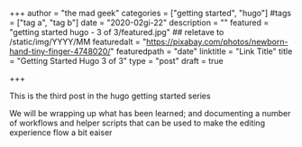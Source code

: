+++
author = "the mad geek"
categories = ["getting started", "hugo"]
#tags = ["tag a", "tag b"]
date = "2020-02gi-22"
description = "" 
featured = "getting started hugo - 3 of 3/featured.jpg" ## reletave to /static/img/YYYY/MM
featuredalt = "https://pixabay.com/photos/newborn-hand-tiny-finger-4748020/"
featuredpath = "date"
linktitle = "Link Title"
title = "Getting Started Hugo 3 of 3"
type = "post"
draft = true

+++

This is the third post in the hugo getting started series

We will be wrapping up what has been learned; and documenting a number of workflows and helper scripts that can be used to make the editing experience flow a bit eaiser